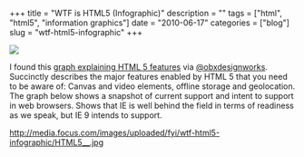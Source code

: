 +++
title = "WTF is HTML5 (Infographic)"
description = ""
tags = ["html", "html5", "information graphics"]
date = "2010-06-17"
categories = ["blog"]
slug = "wtf-html5-infographic"
+++



  <div class="notebook-screenshot"><a href="http://media.focus.com/images/uploaded/fyi/wtf-html5-infographic/HTML5__.jpg"><img src="//konigi.com/media/bluga/wt4c1a2deb24768_large.jpg"/></a></div><p>I found this <a href="http://media.focus.com/images/uploaded/fyi/wtf-html5-infographic/HTML5__.jpg">graph explaining HTML 5 features</a> via <a href="http://twitter.com/obxdesignworks/statuses/16390022027">@obxdesignworks</a>. Succinctly describes the major features enabled by HTML 5 that you need to be aware of: Canvas and video elements, offline storage and geolocation. The graph below shows a snapshot of current support and intent to support in web browsers. Shows that IE is well behind the field in terms of readiness as we speak, but IE 9 intends to support.</p>

    
  <a href="http://media.focus.com/images/uploaded/fyi/wtf-html5-infographic/HTML5__.jpg">http://media.focus.com/images/uploaded/fyi/wtf-html5-infographic/HTML5__.jpg</a>
